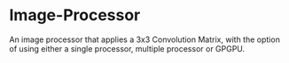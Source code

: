 # Image-Processor
An image processor that applies a 3x3 Convolution Matrix, with the option of using either a single processor, multiple processor or GPGPU.
